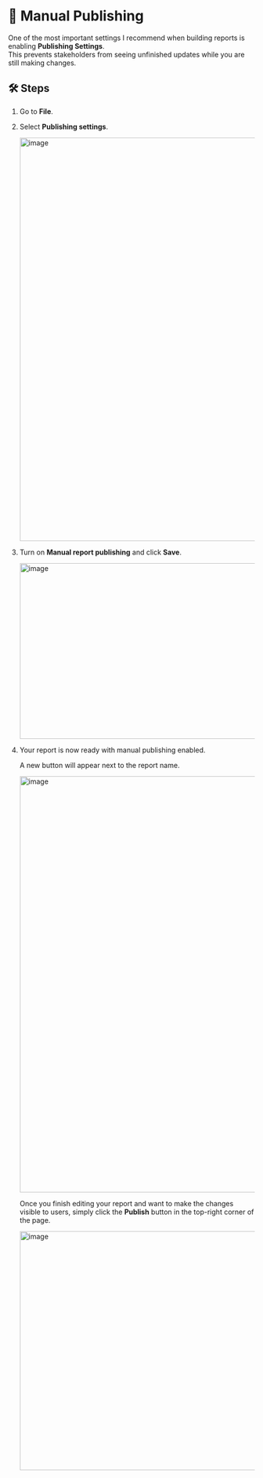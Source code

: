 # 📅 Manual Publishing

One of the most important settings I recommend when building reports is enabling **Publishing Settings**.  
This prevents stakeholders from seeing unfinished updates while you are still making changes.  

## 🛠️ Steps

1. Go to **File**.  
2. Select **Publishing settings**.  

   <img width="1066" height="822" alt="image" src="https://github.com/user-attachments/assets/f0042632-e54a-47bb-895c-395d33cfa287" />

3. Turn on **Manual report publishing** and click **Save**.  

   <img width="953" height="358" alt="image" src="https://github.com/user-attachments/assets/13e17390-d9a8-4a96-b493-b6420bf24233" />

4. Your report is now ready with manual publishing enabled.  

   A new button will appear next to the report name.  

   <img width="1906" height="848" alt="image" src="https://github.com/user-attachments/assets/82f0a445-f87b-40c6-9133-88e4e9d2b451" />

   Once you finish editing your report and want to make the changes visible to users, simply click the **Publish** button in the top-right corner of the page.  

   <img width="873" height="487" alt="image" src="https://github.com/user-attachments/assets/28db3768-620d-4e7b-847e-f77fb792c0b4" />

